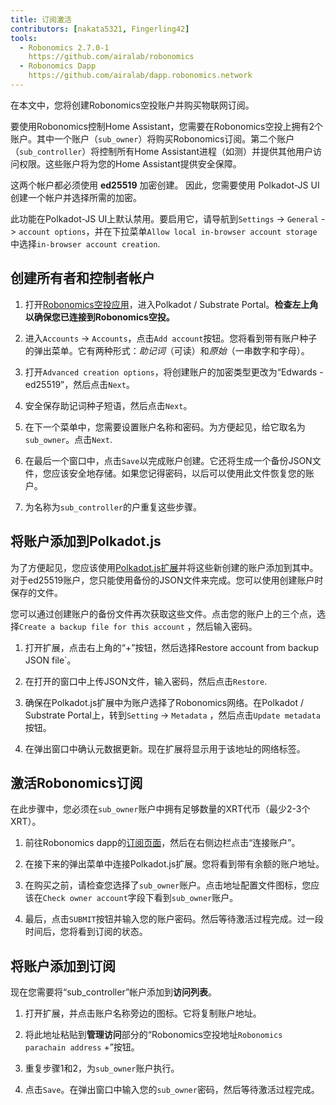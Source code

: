 ```yaml
---
title: 订阅激活
contributors: [nakata5321, Fingerling42]
tools:   
  - Robonomics 2.7.0-1
    https://github.com/airalab/robonomics
  - Robonomics Dapp 
    https://github.com/airalab/dapp.robonomics.network
---
```


在本文中，您将创建Robonomics空投账户并购买物联网订阅。 

<robo-wiki-picture src="home-assistant/sub_activate.png" />


要使用Robonomics控制Home Assistant，您需要在Robonomics空投上拥有2个账户。其中一个账户（`sub_owner`）将购买Robonomics订阅。第二个账户（`sub_controller`）将控制所有Home Assistant进程（如测）并提供其他用户访问权限。这些账户将为您的Home Assistant提供安全保障。 

<robo-wiki-note type="warning" title="WARNING">

这两个帐户都必须使用 **ed25519** 加密创建。 因此，您需要使用 Polkadot-JS UI 创建一个帐户并选择所需的加密。

此功能在Polkadot-JS UI上默认禁用。要启用它，请导航到`Settings` -> `General` -> `account options`，并在下拉菜单`Allow local in-browser account storage`中选择`in-browser account creation`.

</robo-wiki-note>

## 创建所有者和控制者帐户

<robo-wiki-video autoplay loop controls :videos="[{src: 'QmQiJYPYajUJXENX2PzSJMSKGSshyWyPNqugSYxP5eCNvm', type:'mp4'}]" />

1. 打开[Robonomics空投应用](https://polkadot.js.org/apps/?rpc=wss%3A%2F%2Fkusama.rpc.robonomics.network%2F#/)，进入Polkadot / Substrate Portal。**检查左上角以确保您已连接到Robonomics空投。**

2. 进入`Accounts` -> `Accounts`，点击`Add account`按钮。您将看到带有账户种子的弹出菜单。它有两种形式：*助记词*（可读）和*原始*（一串数字和字母）。 

3. 打开`Advanced creation options`，将创建账户的加密类型更改为“Edwards - ed25519”，然后点击`Next`。


4. 安全保存助记词种子短语，然后点击`Next`。

5. 在下一个菜单中，您需要设置账户名称和密码。为方便起见，给它取名为`sub_owner`。点击`Next`.

6. 在最后一个窗口中，点击`Save`以完成账户创建。它还将生成一个备份JSON文件，您应该安全地存储。如果您记得密码，以后可以使用此文件恢复您的账户。

7. 为名称为`sub_controller`的户重复这些步骤。


## 将账户添加到Polkadot.js

为了方便起见，您应该使用[Polkadot.js扩展](https://polkadot.js.org/extension/)并将这些新创建的账户添加到其中。对于ed25519账户，您只能使用备份的JSON文件来完成。您可以使用创建账户时保存的文件。

您可以通过创建账户的备份文件再次获取这些文件。点击您的账户上的三个点，选择`Create a backup file for this account` ，然后输入密码。

<robo-wiki-video autoplay loop controls :videos="[{src: 'QmRd7gztUjWkLF4W2XuJwy5aXBwzNV2aPCU6CQQLvUpSNj', type:'mp4'}]" />

1. 打开扩展，点击右上角的“+”按钮，然后选择Restore account from backup JSON file`。

2. 在打开的窗口中上传JSON文件，输入密码，然后点击`Restore`.

3. 确保在Polkadot.js扩展中为账户选择了Robonomics网络。在Polkadot / Substrate Portal上，转到`Setting` -> `Metadata` ，然后点击`Update metadata`按钮。 

4. 在弹出窗口中确认元数据更新。现在扩展将显示用于该地址的网络标签。

<robo-wiki-video autoplay loop controls :videos="[{src: 'QmT5sTNP9t8gpbD4RJJw6ETwG4wiziiChAh2uHHBk9Zsyd', type:'mp4'}]" />

## 激活Robonomics订阅 

<robo-wiki-note type="okay">

在此步骤中，您必须在`sub_owner`账户中拥有足够数量的XRT代币（最少2-3个XRT）。

</robo-wiki-note>

<robo-wiki-video autoplay loop controls :videos="[{src: 'QmXrFCajmJgkRDSbshGD3QehjnoyS6jafEPSjHdYkoBHum', type:'mp4'}]" />

1. 前往Robonomics dapp的[订阅页面](https://dapp.robonomics.network/#/subscription)，然后在右侧边栏点击“连接账户”。

2. 在接下来的弹出菜单中连接Polkadot.js扩展。您将看到带有余额的账户地址。

3. 在购买之前，请检查您选择了`sub_owner`账户。点击地址配置文件图标，您应该在`Check owner account`字段下看到`sub_owner`账户。

4. 最后，点击`SUBMIT`按钮并输入您的账户密码。然后等待激活过程完成。过一段时间后，您将看到订阅的状态。


## 将账户添加到订阅

现在您需要将“sub_controller”帐户添加到**访问列表**。

<robo-wiki-video autoplay loop controls :videos="[{src: 'QmV1gkwtcXsWv54ov9tuXfcHg7nqs1foM8cRwts4sqnqtX', type:'mp4'}]" />

1. 打开扩展，并点击账户名称旁边的图标。它将复制账户地址。


2. 将此地址粘贴到**管理访问**部分的“Robonomics空投地址`Robonomics parachain address` +”按钮。 

3. 重复步骤1和2，为`sub_owner`账户执行。

4. 点击`Save`。在弹出窗口中输入您的`sub_owner`密码，然后等待激活过程完成。
